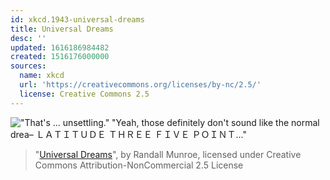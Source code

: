 ```yaml
---
id: xkcd.1943-universal-dreams
title: Universal Dreams
desc: ''
updated: 1616186984482
created: 1516176000000
sources:
  name: xkcd
  url: 'https://creativecommons.org/licenses/by-nc/2.5/'
  license: Creative Commons 2.5
---
```

!["That's ... unsettling." "Yeah, those definitely don't sound like the normal drea– ＬＡＴＩＴＵＤＥ ＴＨＲＥＥ ＦＩＶＥ ＰＯＩＮＴ..." ](https://imgs.xkcd.com/comics/universal_dreams.png)
> "[Universal Dreams](https://xkcd.com/1943/)", by Randall Munroe, licensed under Creative Commons Attribution-NonCommercial 2.5 License
